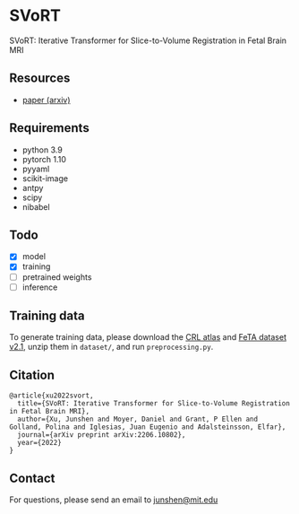 # SVoRT
SVoRT: Iterative Transformer for Slice-to-Volume Registration in Fetal Brain MRI

## Resources

- [paper (arxiv)](https://arxiv.org/pdf/2206.10802.pdf)

## Requirements

- python 3.9
- pytorch 1.10
- pyyaml
- scikit-image
- antpy
- scipy
- nibabel

## Todo

- [x] model
- [x] training
- [ ] pretrained weights
- [ ] inference

## Training data

To generate training data, please download the [CRL atlas](http://crl.med.harvard.edu/research/fetal_brain_atlas/) and [FeTA dataset v2.1](http://neuroimaging.ch/feta), unzip them in ```dataset/```, and run ```preprocessing.py```.

## Citation

```
@article{xu2022svort,
  title={SVoRT: Iterative Transformer for Slice-to-Volume Registration in Fetal Brain MRI},
  author={Xu, Junshen and Moyer, Daniel and Grant, P Ellen and Golland, Polina and Iglesias, Juan Eugenio and Adalsteinsson, Elfar},
  journal={arXiv preprint arXiv:2206.10802},
  year={2022}
}
```

## Contact

For questions, please send an email to junshen@mit.edu
